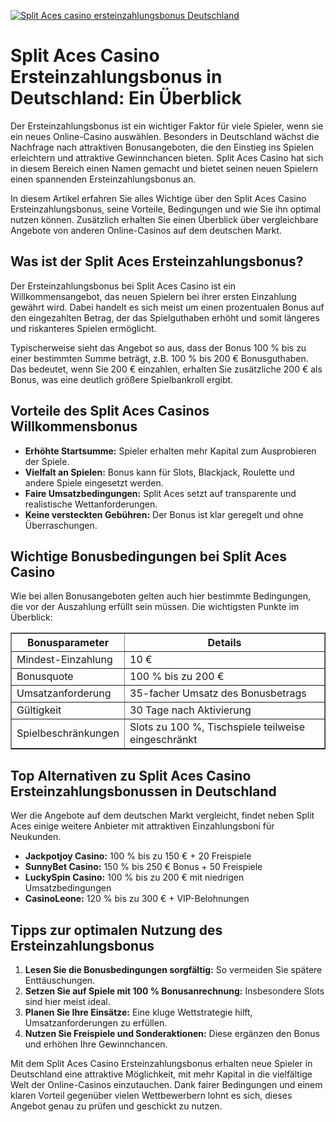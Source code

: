 [![Split Aces casino ersteinzahlungsbonus Deutschland](https://123-caf.pages.dev/gitsignup.png)](https://vrmoo.ru/Bt82HjjY)

<h1>Split Aces Casino Ersteinzahlungsbonus in Deutschland: Ein Überblick</h1>  <p>Der Ersteinzahlungsbonus ist ein wichtiger Faktor für viele Spieler, wenn sie ein neues Online-Casino auswählen. Besonders in Deutschland wächst die Nachfrage nach attraktiven Bonusangeboten, die den Einstieg ins Spielen erleichtern und attraktive Gewinnchancen bieten. Split Aces Casino hat sich in diesem Bereich einen Namen gemacht und bietet seinen neuen Spielern einen spannenden Ersteinzahlungsbonus an.</p>  <p>In diesem Artikel erfahren Sie alles Wichtige über den Split Aces Casino Ersteinzahlungsbonus, seine Vorteile, Bedingungen und wie Sie ihn optimal nutzen können. Zusätzlich erhalten Sie einen Überblick über vergleichbare Angebote von anderen Online-Casinos auf dem deutschen Markt.</p>  <h2>Was ist der Split Aces Ersteinzahlungsbonus?</h2>  <p>Der Ersteinzahlungsbonus bei Split Aces Casino ist ein Willkommensangebot, das neuen Spielern bei ihrer ersten Einzahlung gewährt wird. Dabei handelt es sich meist um einen prozentualen Bonus auf den eingezahlten Betrag, der das Spielguthaben erhöht und somit längeres und riskanteres Spielen ermöglicht.</p>  <p>Typischerweise sieht das Angebot so aus, dass der Bonus 100 % bis zu einer bestimmten Summe beträgt, z.B. 100 % bis 200 € Bonusguthaben. Das bedeutet, wenn Sie 200 € einzahlen, erhalten Sie zusätzliche 200 € als Bonus, was eine deutlich größere Spielbankroll ergibt.</p>  <h2>Vorteile des Split Aces Casinos Willkommensbonus</h2>  <ul>   <li><strong>Erhöhte Startsumme:</strong> Spieler erhalten mehr Kapital zum Ausprobieren der Spiele.</li>   <li><strong>Vielfalt an Spielen:</strong> Bonus kann für Slots, Blackjack, Roulette und andere Spiele eingesetzt werden.</li>   <li><strong>Faire Umsatzbedingungen:</strong> Split Aces setzt auf transparente und realistische Wettanforderungen.</li>   <li><strong>Keine versteckten Gebühren:</strong> Der Bonus ist klar geregelt und ohne Überraschungen.</li> </ul>  <h2>Wichtige Bonusbedingungen bei Split Aces Casino</h2>  <p>Wie bei allen Bonusangeboten gelten auch hier bestimmte Bedingungen, die vor der Auszahlung erfüllt sein müssen. Die wichtigsten Punkte im Überblick:</p>  <table border="1" cellpadding="6" cellspacing="0" style="border-collapse: collapse; width: 100%; max-width: 600px;">   <thead>     <tr>       <th>Bonusparameter</th>       <th>Details</th>     </tr>   </thead>   <tbody>     <tr>       <td>Mindest-Einzahlung</td>       <td>10 €</td>     </tr>     <tr>       <td>Bonusquote</td>       <td>100 % bis zu 200 €</td>     </tr>     <tr>       <td>Umsatzanforderung</td>       <td>35-facher Umsatz des Bonusbetrags</td>     </tr>     <tr>       <td>Gültigkeit</td>       <td>30 Tage nach Aktivierung</td>     </tr>     <tr>       <td>Spielbeschränkungen</td>       <td>Slots zu 100 %, Tischspiele teilweise eingeschränkt</td>     </tr>   </tbody> </table>  <h2>Top Alternativen zu Split Aces Casino Ersteinzahlungsbonussen in Deutschland</h2>  <p>Wer die Angebote auf dem deutschen Markt vergleicht, findet neben Split Aces einige weitere Anbieter mit attraktiven Einzahlungsboni für Neukunden.</p>  <ul>   <li><strong>Jackpotjoy Casino:</strong> 100 % bis zu 150 € + 20 Freispiele</li>   <li><strong>SunnyBet Casino:</strong> 150 % bis 250 € Bonus + 50 Freispiele</li>   <li><strong>LuckySpin Casino:</strong> 100 % bis zu 200 € mit niedrigen Umsatzbedingungen</li>   <li><strong>CasinoLeone:</strong> 120 % bis zu 300 € + VIP-Belohnungen</li> </ul>  <h2>Tipps zur optimalen Nutzung des Ersteinzahlungsbonus</h2>  <ol>   <li><strong>Lesen Sie die Bonusbedingungen sorgfältig:</strong> So vermeiden Sie spätere Enttäuschungen.</li>   <li><strong>Setzen Sie auf Spiele mit 100 % Bonusanrechnung:</strong> Insbesondere Slots sind hier meist ideal.</li>   <li><strong>Planen Sie Ihre Einsätze:</strong> Eine kluge Wettstrategie hilft, Umsatzanforderungen zu erfüllen.</li>   <li><strong>Nutzen Sie Freispiele und Sonderaktionen:</strong> Diese ergänzen den Bonus und erhöhen Ihre Gewinnchancen.</li> </ol>  <p>Mit dem Split Aces Casino Ersteinzahlungsbonus erhalten neue Spieler in Deutschland eine attraktive Möglichkeit, mit mehr Kapital in die vielfältige Welt der Online-Casinos einzutauchen. Dank fairer Bedingungen und einem klaren Vorteil gegenüber vielen Wettbewerbern lohnt es sich, dieses Angebot genau zu prüfen und geschickt zu nutzen.</p>